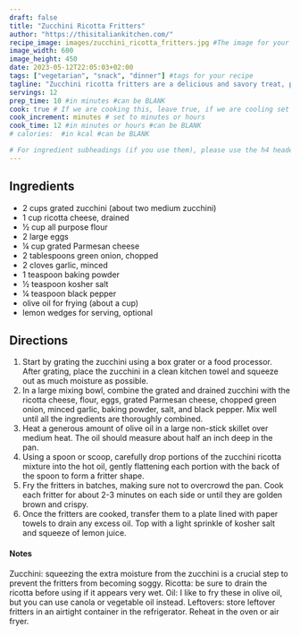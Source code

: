 ```yaml
---
draft: false
title: "Zucchini Ricotta Fritters"
author: "https://thisitaliankitchen.com/"
recipe_image: images/zucchini_ricotta_fritters.jpg #The image for your recipe
image_width: 600
image_height: 450
date: 2023-05-12T22:05:03+02:00
tags: ["vegetarian", "snack", "dinner"] #tags for your recipe
tagline: "Zucchini ricotta fritters are a delicious and savory treat, perfect as a side dish, appetizer, or even a light meal."
servings: 12
prep_time: 10 #in minutes #can be BLANK
cook: true # If we are cooking this, leave true, if we are cooling set to false
cook_increment: minutes # set to minutes or hours
cook_time: 12 #in minutes or hours #can be BLANK
# calories:  #in kcal #can be BLANK

# For ingredient subheadings (if you use them), please use the h4 header.  For print view I have those elements targeted
---
```



## Ingredients

- 2 cups grated zucchini (about two medium zucchini)
- 1 cup ricotta cheese, drained
- ½ cup all purpose flour
- 2 large eggs
- ¼ cup grated Parmesan cheese
- 2 tablespoons green onion, chopped
- 2 cloves garlic, minced
- 1 teaspoon baking powder
- ½ teaspoon kosher salt
- ¼ teaspoon black pepper
- olive oil for frying (about a cup)
- lemon wedges for serving, optional

## Directions

1. Start by grating the zucchini using a box grater or a food processor. After grating, place the zucchini in a clean kitchen towel and squeeze out as much moisture as possible.
2. In a large mixing bowl, combine the grated and drained zucchini with the ricotta cheese, flour, eggs, grated Parmesan cheese, chopped green onion, minced garlic, baking powder, salt, and black pepper. Mix well until all the ingredients are thoroughly combined.
3. Heat a generous amount of olive oil in a large non-stick skillet over medium heat. The oil should measure about half an inch deep in the pan.
4. Using a spoon or scoop, carefully drop portions of the zucchini ricotta mixture into the hot oil, gently flattening each portion with the back of the spoon to form a fritter shape.
5. Fry the fritters in batches, making sure not to overcrowd the pan. Cook each fritter for about 2-3 minutes on each side or until they are golden brown and crispy.
6. Once the fritters are cooked, transfer them to a plate lined with paper towels to drain any excess oil. Top with a light sprinkle of kosher salt and squeeze of lemon juice.

#### Notes
Zucchini: squeezing the extra moisture from the zucchini is a crucial step to prevent the fritters from becoming soggy.
Ricotta: be sure to drain the ricotta before using if it appears very wet. 
Oil: I like to fry these in olive oil, but you can use canola or vegetable oil instead. 
Leftovers: store leftover fritters in an airtight container in the refrigerator. Reheat in the oven or air fryer. 